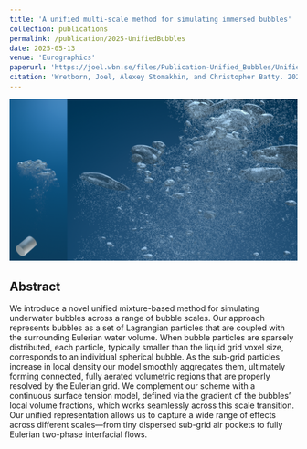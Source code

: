 ```yaml
---
title: 'A unified multi-scale method for simulating immersed bubbles'
collection: publications
permalink: /publication/2025-UnifiedBubbles
date: 2025-05-13
venue: 'Eurographics'
paperurl: 'https://joel.wbn.se/files/Publication-Unified_Bubbles/Unified-bubbles.pdf'
citation: 'Wretborn, Joel, Alexey Stomakhin, and Christopher Batty. 2025. “A Unified Multi‐scale Method for Simulating Immersed Bubbles.” Computer Graphics Forum: Journal of the European Association for Computer Graphics, April. https://doi.org/10.1111/cgf.70033.'
---
```


![Unified bubbles](/files/Publication-Unified_Bubbles/bubble-barrel-closeup-combined.png)

Abstract 
--------
We introduce a novel unified mixture-based method for simulating underwater bubbles across a range of bubble scales. Our approach represents bubbles as a set of Lagrangian particles that are coupled with the surrounding Eulerian water volume. When bubble particles are sparsely distributed, each particle, typically smaller than the liquid grid voxel size, corresponds to an individual spherical bubble. As the sub-grid particles increase in local density our model smoothly aggregates them, ultimately forming connected, fully aerated volumetric regions that are properly resolved by the Eulerian grid. We complement our scheme with a continuous surface tension model, defined via the gradient of the bubbles’ local volume fractions, which works seamlessly across this scale transition. Our unified representation allows us to capture a wide range of effects across different scales—from tiny dispersed sub-grid air pockets to fully Eulerian two-phase interfacial flows.

